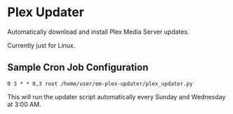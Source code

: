 # Plex Updater #
Automatically download and install Plex Media Server updates.

Currently just for Linux.

## Sample Cron Job Configuration ##

`0 3 * * 0,3 root /home/user/em-plex-updater/plex_updater.py`

This will run the updater script automatically every Sunday and Wednesday at 3:00 AM.
